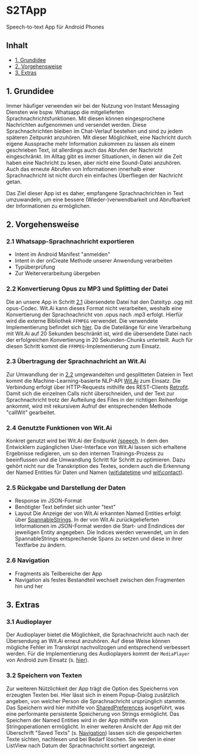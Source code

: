# S2TApp

Speech-to-text App für Android Phones

## Inhalt
- [1. Grundidee](#1-grundidee)
- [2. Vorgehensweise](#2-vorgehensweise)
- [3. Extras](#3-extras)


## 1. Grundidee
Immer häufiger verwenden wir bei der Nutzung von Instant Messaging Diensten wie bspw. Whatsapp die mitgelieferten Sprachnachrichtsfunktionen. Mit diesen können eingesprochene Nachrichten aufgenommen und versendet werden. Diese Sprachnachrichten bleiben im Chat-Verlauf bestehen und sind zu jedem späteren Zeitpunkt anzuhören.
Mit dieser Möglichkeit, eine Nachricht durch eigene Aussprache mehr Information zukommen zu lassen als einem geschrieben Text, ist allerdings auch das Abrufen der Nachricht eingeschränkt. Im Alltag gibt es immer Situationen, in denen wir die Zeit haben eine Nachricht zu lesen, aber nicht eine Sound-Datei anzuhören. Auch das erneute Abrufen von Informationen innerhalb einer Sprachnachricht ist nicht durch ein einfaches Überfliegen der Nachricht getan.

Das Ziel dieser App ist es daher, empfangene Sprachnachrichten in Text umzuwandeln, um eine bessere (Wieder-)verwendbarkeit und Abrufbarkeit der Informationen zu ermöglichen.

## 2. Vorgehensweise

### 2.1 Whatsapp-Sprachnachricht exportieren
- Intent im Android Manifest "anmelden"
- Intent in der onCreate Methode unserer Anwendung verarbeiten
- Typüberprüfung
- Zur Weiterverarbeitung übergeben

### 2.2 Konvertierung Opus zu MP3 und Splitting der Datei
Die an unsere App in Schritt [2.1](#21-whatsapp-sprachnachricht-exportieren) übersendete Datei hat den Dateityp .ogg mit opus-Codec.
Wit.Ai kann dieses Format nicht verarbeiten, weshalb eine Konvertierung der Sprachnachricht von .opus nach .mp3 erfolgt.
Hierfür wird die externe Bibliothek `FFMPEG` verwendet. Die verwendete Implementierung befindet sich [hier](https://github.com/bravobit/FFmpeg-Android).
Da die Dateilänge für eine Verarbeitung mit Wit.Ai auf 20 Sekunden beschränkt ist, wird die übersendete Datei nach der erfolgreichen Konvertierung in 20 Sekunden-Chunks unterteilt.
Auch für diesen Schritt kommt die `FFMPEG`-Implementierung zum Einsatz.

### 2.3 Übertragung der Sprachnachricht an Wit.Ai
Zur Umwandlung der in [2.2](#22-konvertierung-opus-zu-mp3-und-splitting-der-datei) umgewandelten und gesplitteten Dateien in Text kommt die Machine-Learning-basierte NLP-API [Wit.Ai](https://wit.ai/) zum Einsatz.
Die Verbindung erfolgt über HTTP-Requests mithilfe des REST-Clients [Retrofit](https://square.github.io/retrofit/).
Damit sich die einzelnen Calls nicht überschneiden, und der Text zur Sprachnachricht trotz der Aufteilung des Files in der richtigen Reihenfolge ankommt, wird mit rekursivem Aufruf der entsprechenden Methode "callWit" gearbeitet.

### 2.4 Genutzte Funktionen von Wit.Ai
Konkret genutzt wird bei Wit.Ai der Endpunkt [/speech](https://wit.ai/docs/http/20200513#post__speech_link).
In dem den Entwicklern zugänglichen User-Interface von Wit.Ai lassen sich erhaltene Ergebnisse redigieren, um so den internen Trainings-Prozess zu beeinflussen und die Umwandlung Schritt für Schritt zu optimieren.
Dazu gehört nicht nur die Transkription des Textes, sondern auch die Erkennung der Named Entities für Daten und Namen ([wit\datetime](https://wit.ai/docs/built-in-entities/20200513/#wit_datetime) und [wit\contact](https://wit.ai/docs/built-in-entities/20200513/#wit_contact)).

### 2.5 Rückgabe und Darstellung der Daten
- Response im JSON-Format
- Benötigter Text befindet sich unter "text"
- Layout
Die Anzeige der von Wit.Ai erkannten Named Entities erfolgt über [SpannableStrings](https://developer.android.com/reference/android/text/SpannableString).
In der von Wit.Ai zurückgelieferten Informationen im JSON-Format werden die Start- und Endindices der jeweiligen Entity angegeben. Die Indices
werden verwendet, um in den SpannableStrings entsprechende Spans zu setzen und diese in ihrer Textfarbe zu ändern.

### 2.6 Navigation
- Fragments als Teilbereiche der App
- Navigation als festes Bestandteil wechselt zwischen den Fragmenten hin und her

## 3. Extras

### 3.1 Audioplayer
Der Audioplayer bietet die Möglichkeit, die Sprachnachricht auch nach der Übersendung an Wit.Ai erneut anzuhören.
Auf diese Weise können mögliche Fehler im Transkript nachvollzogen und entsprechend verbessert werden.
Für die Implementierung des Audioplayers kommt der `MediaPlayer` von Android zum Einsatz (s. [hier](https://developer.android.com/guide/topics/media/mediaplayer)).

### 3.2 Speichern von Texten
Zur weiteren Nützlichkeit der App trägt die Option des Speicherns von erzeugten Texten bei. Hier lässt sich in einem Popup-Dialog zusätzlich angeben, von welcher Person die Sprachnachricht ursprünglich stammte. 
Das Speichern wird hier mithilfe von [SharedPreferences](https://developer.android.com/reference/android/content/SharedPreferences) ausgeführt, was eine performante persistente Speicherung von Strings ermöglicht. Das Speichern der Named Entities wird in der App mithilfe von Stringoperationen ermöglicht.
In einer weiteren Ansicht der App mit der Überschrift "Saved Texts" (s. [Navigation](#26-navigation)) lassen sich die gespeicherten Texte sichten, nachlesen und bei Bedarf löschen. Sie werden in einer ListView nach Datum der Sprachnachricht sortiert angezeigt. 

